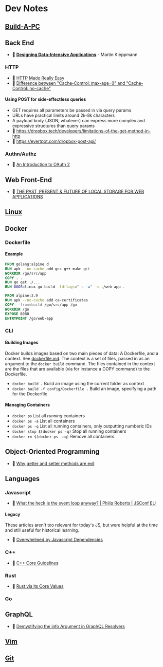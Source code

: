 # Dev Notes

## [Build-A-PC](buildapc.md)
## Back End

- 📖 [**Designing Data-Intensive Applications**](https://dataintensive.net/) - Martin Kleppmann

### HTTP
- 📝 [HTTP Made Really Easy](https://www.jmarshall.com/easy/http/)
- 💭 [Difference between "Cache-Control: max-age=0" and "Cache-Control: no-cache"](http://stackoverflow.com/questions/1046966/whats-the-difference-between-cache-control-max-age-0-and-no-cache)

#### Using POST for side-effectless queries
- GET requires all parameters be passed in via query params
- URLs have practical limits around 2k-8k characters
- A payload body (JSON, whatever) can express more complex and expressive structures than query params
- 📝 https://dropbox.tech/developers/limitations-of-the-get-method-in-http
- 📝 https://evertpot.com/dropbox-post-api/


### Authn/Authz
- 📝 [An Introduction to OAuth 2](https://www.digitalocean.com/community/tutorials/an-introduction-to-oauth-2)

## Web Front-End
- 📝 [THE PAST, PRESENT & FUTURE OF LOCAL STORAGE FOR WEB APPLICATIONS](http://diveintohtml5.info/storage.html)

## [Linux](linux.md)

## Docker
### Dockerfile
#### Example
```dockerfile
FROM golang:alpine d
RUN apk --no-cache add gcc g++ make git
WORKDIR /go/src/app
COPY . .
RUN go get ./...
RUN GOOS=linux go build -ldflags="-s -w" -o ./web-app .

FROM alpine:3.9
RUN apk --no-cache add ca-certificates
COPY --from=build /go/src/app /go
WORKDIR /go
EXPOSE 8080
ENTRYPOINT /go/web-app
```

### CLI
#### Building Images
Docker builds images based on two main pieces of data: A Dockerfile, and a context.
See [dockerfile.md](./dockerfile.md).
The context is a set of files, passed in as an argument to the `docker build` command. The files contained in the context are the files that are available (via for instance a COPY command) to the Dockerfile.

- `docker build .` Build an image using the current folder as context
- `docker build -f config/Dockerfile .` Build an image, specifying a path for the Dockerfile

#### Managing Containers

- `docker ps` List all _running_ containers
- `docker ps -a` List all containers
- `docker ps -q` List all running containers, only outputting numberic IDs
- `docker stop $(docker ps -q)` Stop all running containers
- `docker rm $(docker ps -aq)` Remove all containers

## Object-Oriented Programming
- 📝 [Why getter and setter methods are evil](https://www.infoworld.com/article/2073723/why-getter-and-setter-methods-are-evil.html)

## Languages

### Javascript
- 🎥 [What the heck is the event loop anyway? | Philip Roberts | JSConf EU](https://www.youtube.com/watch?v=8aGhZQkoFbQ)

#### Legacy 
These articles aren't too relevant for today's JS, but were helpful at the time and still useful for historical learning.
- 📝 [Overwhelmed by Javascript Dependencies](http://blog.startifact.com/posts/overwhelmed-by-javascript-dependencies.html)

### C++
- 📝 [C++ Core Guidelines](https://github.com/isocpp/CppCoreGuidelines)

### Rust
- 📝 [Rust via its Core Values](http://designisrefactoring.com/2016/04/01/rust-via-its-core-values/)

### [Go](go.md)

## GraphQL
- 📝 [Demystifying the info Argument in GraphQL Resolvers](https://www.prisma.io/blog/graphql-server-basics-demystifying-the-info-argument-in-graphql-resolvers-6f26249f613a)

## [Vim](vim.md)

## [Git](git.md)
